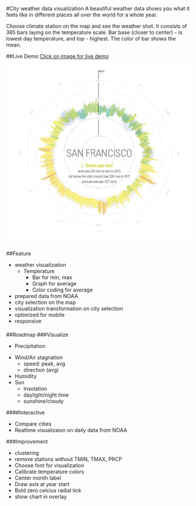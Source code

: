 #City weather data visualization
A beautiful weather data shows you what it feels like in different places all over the world for a whole year.

Choose climate station on the map and see the weather shot. It consists of 365 bars laying on the temperature scale. Bar base (closer to center) - is lowest day temperature, and top - highest. The color of bar shows the mean.

##Live Demo
[Click on image for live demo ![Live demo](https://raw.githubusercontent.com/Dmitra/cityweather/master/snapshot/sanfrancisco.jpg)](http://dmitra.com/vis/cityweather)

##Feature
  + weather visualization
    + Temperature
      + Bar for min, max
      + Graph for average
      + Color coding for average
  + prepared data from NOAA
  + city selection on the map
  + visualization transformation on city selection
  + optimized for mobile
  + responsive

####

##Roadmap
###Visualize
  - Precipitation
  * Wind/Air stagnation
    * speed: peak, avg
    * direction (avg) 
  * Humidity
  * Sun
    * Insolation
    * daylight/night time
    * sunshine/cloudy

####Interactive
  * Compare cities
  * Realtime visualizaion on daily data from NOAA

###Improvement
  - clustering
  - remove stations without TMIN, TMAX, PRCP
  - Choose font for visualization
  - Calibrate temperature colors
  - Center month label
  - Draw axis at year start
  - Bold zero celcius radial tick
  - show chart in overlay 

